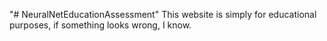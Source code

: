 "# NeuralNetEducationAssessment" 
This website is simply for educational purposes, if something looks wrong, I know.
